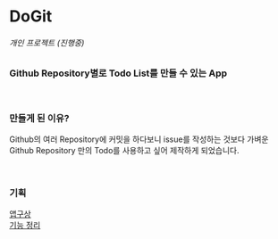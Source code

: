 # DoGit
###### 개인 프로젝트 (진행중)

### Github Repository별로 Todo List를 만들 수 있는 App

<br>

### 만들게 된 이유?
Github의 여러 Repository에 커밋을 하다보니 issue를 작성하는 것보다 가벼운
Github Repository 만의 Todo를 사용하고 싶어 제작하게 되었습니다.

<br>

### 기획
[앱구상](https://neuli.notion.site/1483becafc2846fbb01f80311c31c186)  
[기능 정리](https://neuli.notion.site/e020c2e275e64dd085792a8adfced6ae)

